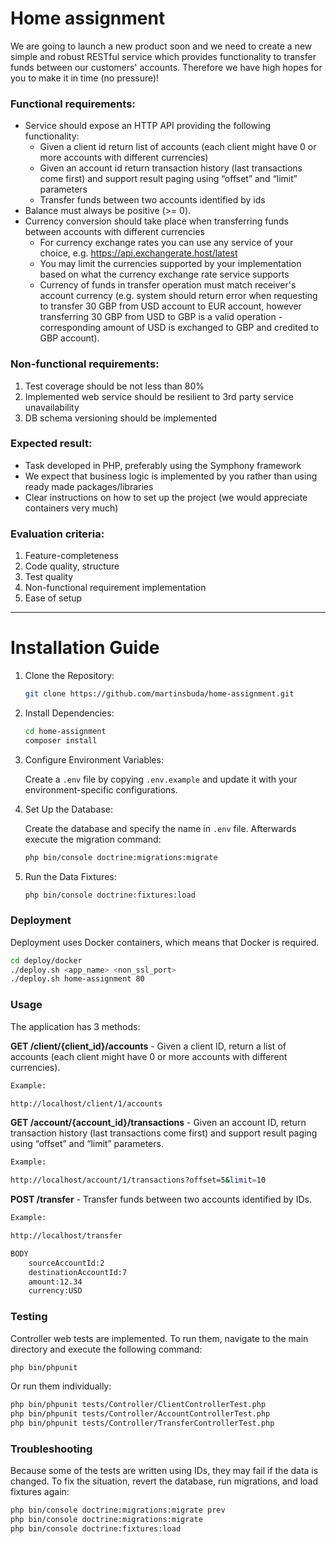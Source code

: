 # Home assignment

We are going to launch a new product soon and we need to create a new simple and robust RESTful service which provides functionality to transfer funds between our customers' accounts. Therefore we have high hopes for you to make it in time (no pressure)!

### Functional requirements:
* Service should expose an HTTP API providing the following functionality:
    * Given a client id return list of accounts (each client might have 0 or more accounts with different currencies)
    * Given an account id return transaction history (last transactions come first) and support result paging using “offset” and “limit” parameters
    * Transfer funds between two accounts identified by ids
* Balance must always be positive (>= 0).
* Currency conversion should take place when transferring funds between accounts with different currencies
    * For currency exchange rates you can use any service of your choice, e.g. https://api.exchangerate.host/latest
    * You may limit the currencies supported by your implementation based on what the currency exchange rate service supports
    * Currency of funds in transfer operation must match receiver's account currency (e.g. system should return error when requesting to transfer 30 GBP from USD account to EUR account, however transferring 30 GBP from USD to GBP is a valid operation - corresponding amount of USD is exchanged to GBP and credited to GBP account).

### Non-functional requirements:
1. Test coverage should be not less than 80%
2. Implemented web service should be resilient to 3rd party service unavailability
3. DB schema versioning should be implemented

### Expected result:
* Task developed in PHP, preferably using the Symphony framework
* We expect that business logic is implemented by you rather than using ready made packages/libraries
* Clear instructions on how to set up the project (we would appreciate containers very much)

### Evaluation criteria:
1. Feature-completeness
2. Code quality, structure
3. Test quality
4. Non-functional requirement implementation
5. Ease of setup

___

# Installation Guide

1. Clone the Repository:

    ```bash
    git clone https://github.com/martinsbuda/home-assignment.git
    ```

2. Install Dependencies:

    ```bash
    cd home-assignment
    composer install
    ```

3. Configure Environment Variables:

    Create a `.env` file by copying `.env.example` and update it with your environment-specific configurations.

4. Set Up the Database:
    
    Create the database and specify the name in `.env` file. Afterwards execute the migration command:
    ```bash
    php bin/console doctrine:migrations:migrate
    ```
    
5. Run the Data Fixtures:
    ```bash
    php bin/console doctrine:fixtures:load
	```

### Deployment

Deployment uses Docker containers, which means that Docker is required.

```bash
cd deploy/docker
./deploy.sh <app_name> <non_ssl_port>
./deploy.sh home-assignment 80
```
### Usage

The application has 3 methods:

**GET /client/{client_id}/accounts** - Given a client ID, return a list of accounts (each client might have 0 or more accounts with different currencies).
```bash
Example:

http://localhost/client/1/accounts
```

**GET /account/{account_id}/transactions** - Given an account ID, return transaction history (last transactions come first) and support result paging using “offset” and “limit” parameters.
```bash
Example:

http://localhost/account/1/transactions?offset=5&limit=10
```

**POST /transfer** - Transfer funds between two accounts identified by IDs.
```bash
Example:

http://localhost/transfer

BODY
	sourceAccountId:2
	destinationAccountId:7
	amount:12.34
	currency:USD
```

### Testing

Controller web tests are implemented. To run them, navigate to the main directory and execute the following command:

```bash
php bin/phpunit
```

Or run them individually:

```bash
php bin/phpunit tests/Controller/ClientControllerTest.php
php bin/phpunit tests/Controller/AccountControllerTest.php
php bin/phpunit tests/Controller/TransferControllerTest.php
```
### Troubleshooting

Because some of the tests are written using IDs, they may fail if the data is changed. To fix the situation, revert the database, run migrations, and load fixtures again:

``` bash
php bin/console doctrine:migrations:migrate prev
php bin/console doctrine:migrations:migrate
php bin/console doctrine:fixtures:load
```
